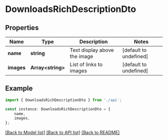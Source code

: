 # DownloadsRichDescriptionDto


## Properties

Name | Type | Description | Notes
------------ | ------------- | ------------- | -------------
**name** | **string** | Text display above the image | [default to undefined]
**images** | **Array&lt;string&gt;** | List of links to images | [default to undefined]

## Example

```typescript
import { DownloadsRichDescriptionDto } from './api';

const instance: DownloadsRichDescriptionDto = {
    name,
    images,
};
```

[[Back to Model list]](../README.md#documentation-for-models) [[Back to API list]](../README.md#documentation-for-api-endpoints) [[Back to README]](../README.md)
